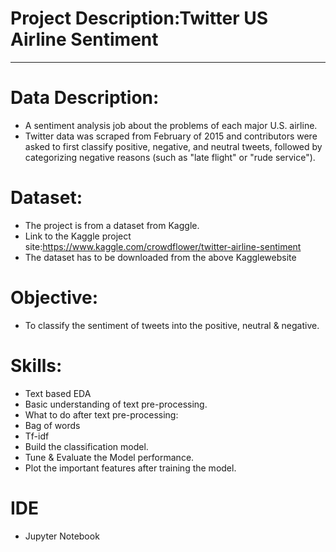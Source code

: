# Project Description:Twitter US Airline Sentiment
**************************************************
# Data Description:
- A sentiment analysis job about the problems of each major U.S. airline.
- Twitter data was scraped from February of 2015 and contributors were asked to first classify positive, negative, and neutral tweets, followed by categorizing negative reasons (such as "late flight" or "rude service").

# Dataset:
- The project is from a dataset from Kaggle.
- Link to the Kaggle project site:https://www.kaggle.com/crowdflower/twitter-airline-sentiment
- The dataset has to be downloaded from the above Kagglewebsite

# Objective:
- To classify the sentiment of tweets into the positive, neutral & negative.

# Skills:
- Text based EDA
- Basic understanding of text pre-processing.
- What to do after text pre-processing:
- Bag of words
- Tf-idf
- Build the classification model.
- Tune & Evaluate the Model performance.
- Plot the important features after training the model.

# IDE
- Jupyter Notebook
